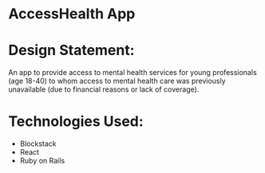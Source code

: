 # AccessHealth App

# Design Statement:
An app to provide access to mental health services for young professionals (age 18-40) to whom access to mental health care  was previously unavailable (due to financial reasons or lack of coverage). 

# Technologies Used:
- Blockstack
- React
- Ruby on Rails
